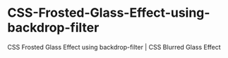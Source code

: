 # CSS-Frosted-Glass-Effect-using-backdrop-filter
CSS Frosted Glass Effect using backdrop-filter | CSS Blurred Glass Effect 

